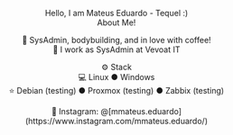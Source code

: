 <p align="center">Hello, I am Mateus Eduardo - Tequel :)
<br>About Me!<br>

<p align="center">🙋 SysAdmin, bodybuilding, and in love with coffee!
<br>💼 I work as SysAdmin at Vevoat IT

<p align="center">⚙️ Stack
<br>💻 Linux ● Windows
<br>⭐ Debian (testing) ● Proxmox (testing) ● Zabbix (testing)

  <p align="center">
  🐧 Instagram: @[mmateus.eduardo](https://www.instagram.com/mmateus.eduardo/)

